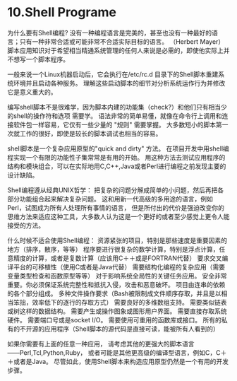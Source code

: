 # 10.Shell Programe

为什么要有Shell编程?
没有一种编程语言是完美的，甚至也没有一种最好的语言；只有一种非常合适或可能非常不合适实际目标的语言。 （Herbert Mayer）
脚本应用知识对于希望相当精通系统管理的任何人来说是必需的，即使他实际上并不想写一个脚本程序。

一般来说一个Linux机器启动后，它会执行在/etc/rc.d 目录下的Shell脚本重建系统环境并且启动各种服务。
理解这些启动脚本的细节对分析系统运作行为并修改它是意义重大的。

编写shell脚本不是很难学，因为脚本内建的功能集（check?）和他们只有相当少的shell的操作符和选项 需要学。
语法非常的简单易懂，就像在命令行上调用和连接软件包一样容易，它仅有一些少量的 "规则" 需要掌握。
大多数短小的脚本第一次就工作的很好，即使是较长的脚本调试也相当的容易。

shell脚本是一个复杂应用原型的"quick and dirty" 方法。
在项目开发中用shell编程实现一个有限的功能性子集常常是有用的开始。
用这种方法去测试应用程序的结构和模块组合，可以在实际地用C,C++,Java或者Perl进行编程之前发现主要的设计缺陷。

Shell编程遵从经典UNIX哲学：
把复杂的问题分解成简单的小问题，然后再把各部分功能组合起来解决复杂问题。
这和用新一代高级的多用途的语言，例如Perl，试图成为所有人处理所有事情的语言，
但是所付出的代价是强迫改变你的思维方法来适应这种工具，大多数人认为这是一个更好的或者至少感觉上更令人能接受的方法。

什么时候不适合使用Shell编程：
资源紧张的项目，特别是那些速度是重要因素的地方（排序，散序，等等）
程序要进行很复杂的数学计算，特别是浮点计算，任意精度的计算，或者是复数计算（应该用C＋＋或是FORTRAN代替）
要求交叉编译平台的可移植性（使用C或者是Java代替）
需要结构化编程的复杂应用（需要变量类型检查和函数原型等等）
对于影响系统全局性的关键任务应用。
安全非常重要。你必须保证系统完整性和抵抗入侵，攻击和恶意破坏。
项目由连串的依赖的各个部分组成。
多种文件操作要求（Bash被限制成文件顺序存取，并且是以相当笨拙，效率低下的逐行的存取方式）
需要良好的多维数组支持。
需要类似链表或树这样的数据结构。
需要产生或操作图象或图形用户界面。
需要直接存取系统硬件。
需要端口号或是socket I/O。
需要使用可重用的函数库或接口。
所有的私有的不开源的应用程序（Shell脚本的源代码是直接可读，能被所有人看到的）

如果你需要有上面的任意一种应用，
请考虑其他的更强大的脚本语言――Perl,Tcl,Python,Ruby，
或者可能是其他更高级的编译型语言，例如C，C＋＋或者是Java。
尽管如此，使用Shell脚本来构造应用原型仍然是一个有用的开发步骤。

